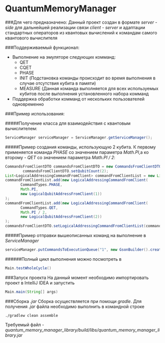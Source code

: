 # QuantumMemoryManager

###Для чего предназначено:
Данный проект создан в формате _server - side_ для дальнейшей реализации связи _client - server_ и адаптации стандартных операторов из квантовых вычислений к командам самого квантового вычислителя

###Поддерживаемый функционал:
* Выполнение на эмуляторе следующих комманд:
  * QET
  * CQET
  * PHASE
  * INIT (Подстановка команды происходит во время выполнения в случае отсутствия кубита в памяти)
  * MEASURE (Данная команда выполняется для всех используемых кубитов после выполнения установленного набора комманд
* Поддержка обработки комманд от нескольких пользователей одновременно

###Пример использования:

#####Получение класса для взаимодействия с квантовым вычислителем:
```java
ServiceManager serviceManager = ServiceManager.getServiceManager();
```

#####Пример создания команды, использующую 2 кубита. К первому применяется команда _PHASE_ со значением параметра _Math.PI_,а ко второму - _QET_ со значением параметра _Math.PI / 2_:
```java
CommandsFromClientDTO commandsFromClientDTO = new CommandsFromClientDTO();
        commandsFromClientDTO.setQubitCount(2);
List<LogicalAddressingCommandFromClient> commandFromClientList = new LinkedList<LogicalAddressingCommandFromClient>();
commandFromClientList.add(new LogicalAddressingCommandFromClient(
       CommandTypes.PHASE,
       Math.PI,
       new LogicalQubitAddressFromClient(1))
);
commandFromClientList.add(new LogicalAddressingCommandFromClient(
       CommandTypes.QET,
       Math.PI / 2,
       new LogicalQubitAddressFromClient(2))
);
commandsFromClientDTO.setLogicalAddressingCommandFromClientList(commandFromClientList);
```

#####Пример отправки вышеописанных команд на выполнение в _ServiceManager_
```java
serviceManager.putCommandsToExecutionQueue("1", new GsonBuilder().create().toJson(commandsFromClientDTO)); // 1 - userID
```
######Полный цикл выполнения можно посмотреть в
```java
Main.testWholeCycle()
```

###Запуск проекта
На данный момент необходимо импортировать проект в IntelliJ IDEA и запустить
```java
Main.main(String[] args)
```

###Сборка _.jar_ 
Сборка осуществляется при помощи _gradle_. Для получения _.jar_ файла необходимо выполнить в командной строке
```
./gradlew clean assemble
```
Требуемый файл - *quantum_memory_manager_library/build/libs/quantum_memory_manager_library.jar*
